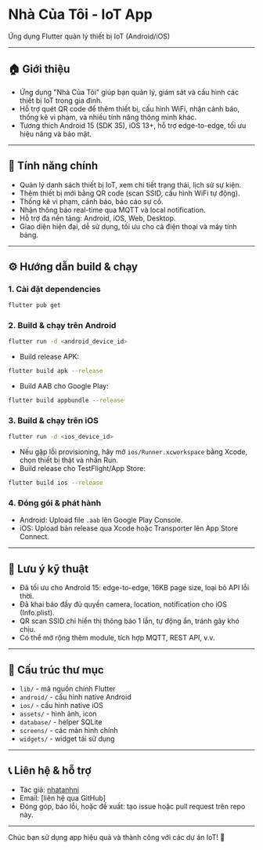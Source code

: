 # Nhà Của Tôi - IoT App

Ứng dụng Flutter quản lý thiết bị IoT (Android/iOS)

---

## 🏠 Giới thiệu
- Ứng dụng "Nhà Của Tôi" giúp bạn quản lý, giám sát và cấu hình các thiết bị IoT trong gia đình.
- Hỗ trợ quét QR code để thêm thiết bị, cấu hình WiFi, nhận cảnh báo, thống kê vi phạm, và nhiều tính năng thông minh khác.
- Tương thích Android 15 (SDK 35), iOS 13+, hỗ trợ edge-to-edge, tối ưu hiệu năng và bảo mật.

---

## 🚀 Tính năng chính
- Quản lý danh sách thiết bị IoT, xem chi tiết trạng thái, lịch sử sự kiện.
- Thêm thiết bị mới bằng QR code (scan SSID, cấu hình WiFi tự động).
- Thống kê vi phạm, cảnh báo, báo cáo sự cố.
- Nhận thông báo real-time qua MQTT và local notification.
- Hỗ trợ đa nền tảng: Android, iOS, Web, Desktop.
- Giao diện hiện đại, dễ sử dụng, tối ưu cho cả điện thoại và máy tính bảng.

---

## ⚙️ Hướng dẫn build & chạy

### 1. Cài đặt dependencies
```sh
flutter pub get
```

### 2. Build & chạy trên Android
```sh
flutter run -d <android_device_id>
```
- Build release APK:
```sh
flutter build apk --release
```
- Build AAB cho Google Play:
```sh
flutter build appbundle --release
```

### 3. Build & chạy trên iOS
```sh
flutter run -d <ios_device_id>
```
- Nếu gặp lỗi provisioning, hãy mở `ios/Runner.xcworkspace` bằng Xcode, chọn thiết bị thật và nhấn Run.
- Build release cho TestFlight/App Store:
```sh
flutter build ios --release
```

### 4. Đóng gói & phát hành
- Android: Upload file `.aab` lên Google Play Console.
- iOS: Upload bản release qua Xcode hoặc Transporter lên App Store Connect.

---

## 📝 Lưu ý kỹ thuật
- Đã tối ưu cho Android 15: edge-to-edge, 16KB page size, loại bỏ API lỗi thời.
- Đã khai báo đầy đủ quyền camera, location, notification cho iOS (Info.plist).
- QR scan SSID chỉ hiển thị thông báo 1 lần, tự động ẩn, tránh gây khó chịu.
- Có thể mở rộng thêm module, tích hợp MQTT, REST API, v.v.

---

## 📂 Cấu trúc thư mục
- `lib/` - mã nguồn chính Flutter
- `android/` - cấu hình native Android
- `ios/` - cấu hình native iOS
- `assets/` - hình ảnh, icon
- `database/` - helper SQLite
- `screens/` - các màn hình chính
- `widgets/` - widget tái sử dụng

---

## 📞 Liên hệ & hỗ trợ
- Tác giả: [nhatanhni](https://github.com/nhatanhni)
- Email: [liên hệ qua GitHub]
- Đóng góp, báo lỗi, hoặc đề xuất: tạo issue hoặc pull request trên repo này.

---

Chúc bạn sử dụng app hiệu quả và thành công với các dự án IoT! 🚀
